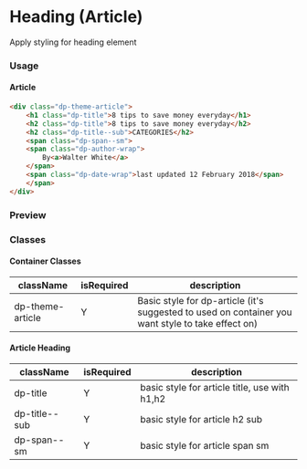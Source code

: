 # Heading (Article)
Apply styling for heading element

### Usage

#### Article
```html
<div class="dp-theme-article">
    <h1 class="dp-title">8 tips to save money everyday</h1>
    <h2 class="dp-title">8 tips to save money everyday</h2>
    <h2 class="dp-title--sub">CATEGORIES</h2>
    <span class="dp-span--sm">
    <span class="dp-author-wrap">
        By<a>Walter White</a>
    </span>
    <span class="dp-date-wrap">last updated 12 February 2018</span>
    </span>
</div>
```

### Preview
<!-- STORY -->

### Classes

#### Container Classes
| className | isRequired | description |
|---------- |------------ | ------------ |
| dp-theme-article |     Y     | Basic style for dp-article (it's suggested to used on container you want style to take effect on) |


#### Article Heading
| className | isRequired | description |
|---------- |------------ | ------------ |
| dp-title|  Y       | basic style for article title, use with h1,h2 |
| dp-title--sub| Y       | basic style for article h2 sub|
| dp-span--sm| Y       | basic style for article span sm|
